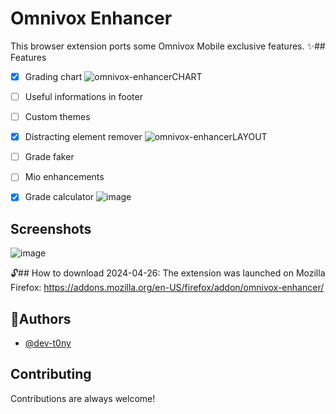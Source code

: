 # Omnivox Enhancer

This browser extension ports some Omnivox Mobile exclusive features.
✨## Features

- [X] Grading chart
![omnivox-enhancerCHART](https://github.com/dev-t0ny/omnivox-enhancer/assets/79669121/1dd69007-6ede-4c70-ad05-467b3c03be6e)

- [ ] Useful informations in footer
- [ ] Custom themes
- [X] Distracting element remover
![omnivox-enhancerLAYOUT](https://github.com/dev-t0ny/omnivox-enhancer/assets/79669121/df4d2d7d-f455-49c8-8795-5152d6cb08d2)
- [ ] Grade faker 
- [ ] Mio enhancements
- [X] Grade calculator
![image](https://github.com/dev-t0ny/omnivox-enhancer/assets/79669121/101d95b2-4a67-4c94-ae53-184c72c2d21b)



## Screenshots
![image](https://github.com/dev-t0ny/omnivox-enhancer/assets/79669121/4e8624d3-49a9-44c7-8475-4ca4a4301c98)





🔓##  How to download
2024-04-26: The extension was launched on Mozilla Firefox: https://addons.mozilla.org/en-US/firefox/addon/omnivox-enhancer/

## 📝Authors

- [@dev-t0ny](https://github.com/dev-t0ny)



## Contributing

Contributions are always welcome!

